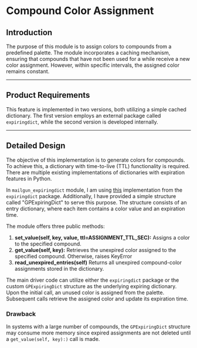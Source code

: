 # Compound Color Assignment

## Introduction
The purpose of this module is to assign colors to compounds from a predefined palette. The module incorporates a caching mechanism, ensuring that compounds that have not been used for a while receive a new color assignment. However, within specific intervals, the assigned color remains constant.

---

## Product Requirements
This feature is implemented in two versions, both utilizing a simple cached dictionary. The first version employs an external package called `expiringdict`, while the second version is developed internally.

---

## Detailed Design
The objective of this implementation is to generate colors for compounds. To achieve this, a dictionary with time-to-live (TTL) functionality is required. There are multiple existing implementations of dictionaries with expiration features in Python.

In `mailgun_expiringdict` module, I am using [this](https://github.com/mailgun/expiringdict) implementation from the `expiringdict` package. Additionally, I have provided a simple structure called "GPExpiringDict" to serve this purpose. The structure consists of an entry dictionary, where each item contains a color value and an expiration time.

The module offers three public methods:
1. **set_value(self, key, value, ttl=ASSIGNMENT_TTL_SEC):** Assigns a color to the specified compound.
2. **get_value(self, key):** Retrieves the unexpired color assigned to the specified compound. Otherwise, raises KeyError
3. **read_unexpired_entries(self)** Returns all unexpired compound-color assignments stored in the dictionary.

The main driver code can utilize either the `expiringdict` package or the custom `GPExpiringDict` structure as the underlying expiring dictionary. Upon the initial call, an unused color is assigned from the palette. Subsequent calls retrieve the assigned color and update its expiration time.

### Drawback
In systems with a large number of compounds, the `GPExpiringDict` structure may consume more memory since expired assignments are not deleted until a `get_value(self, key):)` call is made.